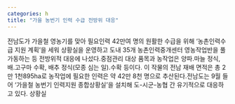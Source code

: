 ```yaml
---
categories: h
title: "가을 농번기 인력 수급 전방위 대응"
---
```

전남도가 가을철 영농기를 맞아 필요인력 42만여 명의 원활한 수급을 위해 ‘농촌인력수급 지원 계획’을 세워 상황실을 운영하고 도내 35개 농촌인력중개센터 영농작업반을 풀가동하는 등 전방위적 대응에 나섰다.중점관리 대상 품목과 농작업은 양파․마늘 정식, 배․고구마 수확, 배추 정식(모종 심는 일)․수확 등이다. 이 작물의 전남 재배 면적은 총 2만 1천895ha로 농작업에 필요한 인력은 약 42만 8천 명으로 추산된다.전남도는 9월 들어 ‘가을철 농번기 인력지원 종합상황실’을 설치해 도-시군-농협 간 유기적으로 대응하고 있다. 상황실